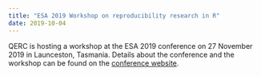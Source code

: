 ```yaml
---
title: "ESA 2019 Workshop on reproducibility research in R"
date: 2019-10-04
---
```


QERC is hosting a workshop at the ESA 2019 conference on 27 November 2019 in Launceston, Tasmania. Details about the conference and the workshop can be found on the [conference website](https://www.esa2019.org.au/workshops-at-esa19/). 
